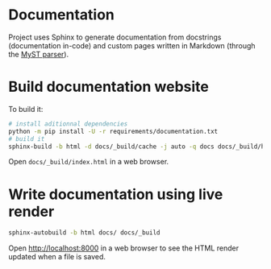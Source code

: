 # Documentation

Project uses Sphinx to generate documentation from docstrings (documentation in-code) and custom pages written in Markdown (through the [MyST parser](https://myst-parser.readthedocs.io/en/latest/)).

# Build documentation website

To build it:

```bash
# install aditionnal dependencies
python -m pip install -U -r requirements/documentation.txt
# build it
sphinx-build -b html -d docs/_build/cache -j auto -q docs docs/_build/html
```

Open `docs/_build/index.html` in a web browser.

# Write documentation using live render

```bash
sphinx-autobuild -b html docs/ docs/_build
```

Open <http://localhost:8000> in a web browser to see the HTML render updated when a file is saved.
